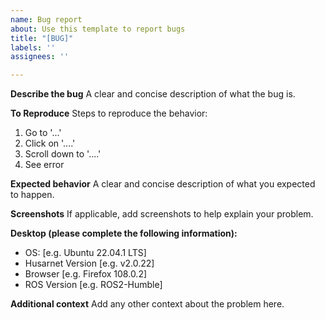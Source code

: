 ```yaml
---
name: Bug report
about: Use this template to report bugs
title: "[BUG]"
labels: ''
assignees: ''

---
```


<!-- If you have issues with dashboard, logging in, and similar issues please don't create issue here. Instead contact us via [community forum](https://community.husarnet.com).-->

**Describe the bug**
A clear and concise description of what the bug is.

**To Reproduce**
Steps to reproduce the behavior:
1. Go to '...'
2. Click on '....'
3. Scroll down to '....'
4. See error

**Expected behavior**
A clear and concise description of what you expected to happen.

**Screenshots**
If applicable, add screenshots to help explain your problem.

**Desktop (please complete the following information):**
<!-- OS and Husarnet version is required -->
 - OS: [e.g. Ubuntu 22.04.1 LTS]
 - Husarnet Version [e.g. v2.0.22]
 - Browser [e.g. Firefox 108.0.2]
 - ROS Version [e.g. ROS2-Humble]

**Additional context**
Add any other context about the problem here.
